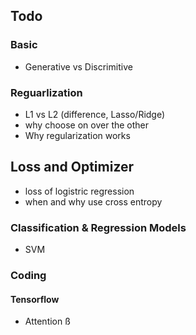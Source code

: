 ## Todo 

### Basic
* Generative vs Discrimitive

### Reguarlization
* L1 vs L2 (difference, Lasso/Ridge)
* why choose on over the other
* Why regularization works
 

## Loss and Optimizer
* loss of logistric regression
* when and why use cross entropy


### Classification & Regression Models

* SVM


### Coding

#### Tensorflow

- Attention 
ß
